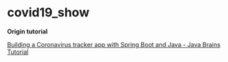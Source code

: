 # covid19_show

**Origin tutorial**

[Building a Coronavirus tracker app with Spring Boot and Java - Java Brains Tutorial](https://www.youtube.com/watch?v=8hjNG9GZGnQ)
